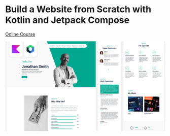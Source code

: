 # Build a Website from Scratch with Kotlin and Jetpack Compose
<p>
  <a href="https://stevdza-san.com/p/build-a-complete-website-with-kotlin-and-jetpack-compose" align="center">Online Course</a>
</p>
<p align="center">
  <img src="IMAGES/thumbnail.png" href="">
</p>
